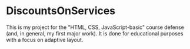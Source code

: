 # DiscountsOnServices

This is my project for the "HTML, CSS, JavaScript-basic" course defense (and, in general, my first major work). It is done for educational purposes with a focus on adaptive layout.
